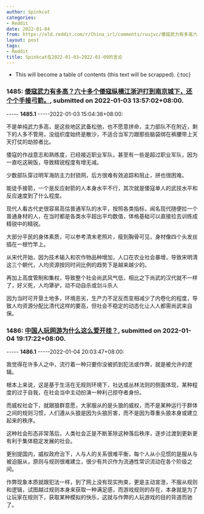 ```yaml
---
author: Spinkcat
categories:
- Reddit
date: 2022-01-04
from: https://old.reddit.com/r/China_irl/comments/ruujvc/倭寇武力有多高六十多个倭寇纵横江浙沪打到南京城下还个个手接弓箭/
layout: post
tags:
- Reddit
title: Spinkcat在2022-01-03~2022-01-09的言论
---
```


* This will become a table of contents (this text will be scrapped).
{:toc}

### 1485: [倭寇武力有多高？六十多个倭寇纵横江浙沪打到南京城下，还个个手接弓箭。](https://old.reddit.com/r/China_irl/comments/ruujvc/倭寇武力有多高六十多个倭寇纵横江浙沪打到南京城下还个个手接弓箭/), submitted on 2022-01-03 13:57:02+08:00.

----- __1485.1__ -----2022-01-03 15:04:38+08:00:

不是单纯武力多高，是这些地区武备松弛，也不愿意拼命，主力部队不在附近，剩下的人多不管用，没组织度始终是散沙，不适合当军力跟那些脑袋绑在裤腰带上天天打仗的劫掠者比。

倭寇的作战意志和熟练度，已经接近职业军队，甚至有一些是超过职业军队，因为一直吃这碗饭，导致精锐程度有增无减。

少数部队穿过明军海防主力封锁网，后方很难有效追踪和阻止，拼也很困难。

能徒手接箭，一个是反应射箭的人本身水平不行，其次就是倭寇单人的武技水平和反应速度到了什么程度。

现代人看古代史很容易高估普通军队的水平，按照各类指标，闻名现代随便拉一个普通身材的人，在当时都是各类水平超出平均数值，体格基础可以直接拉去训练成精锐中的精锐。

大部分平民的身体素质，可以参考清末老照片，瘦到胸骨可见，身材像四个头发丝插在一根竹竿上。

从宋代开始，因为技术输入和农作物品种增加，人口在农业社会暴增，导致宋明清这三个朝代，人均资源按同时间比例的趋势下是越来越少的。

再加上高度管制和集权，导致整个社会尚武风气低，相比之下尚武的汉代就不一样了，好义死，人均犟驴，动不动自杀或剑斗杀人

因为当时可开垦土地多，环境恶劣，生产力不足反而变相减少了内卷化的程度，导致人均资源分配比清代这样的要高，但社会不稳定的动态化让人人都需尚武来自保。

### 1486: [中国人玩网游为什么这么爱开挂？](https://old.reddit.com/r/China_irl/comments/rvs2f9/中国人玩网游为什么这么爱开挂/), submitted on 2022-01-04 19:17:22+08:00.

----- __1486.1__ -----2022-01-04 20:03:47+08:00:

我觉得在许多人之中，流行着一种只要你没被抓到犯法或作弊，就是被允许的逻辑。

根本上来说，这是基于生活在无规则环境下，社达或丛林法则的侧面体现，某种程度的过于自我，在社会当中主动扮演一种利己掠夺者身份。

而威权社会下，就跟狼群意愿，大家服从的是头狼的威权，而不是某种运行于群体之间的规则习惯，人们遵从头狼是因为头狼厉害，而不是因为尊重头狼本身或建立起来的秩序。

这种社会形态非常落后，人类社会正是不断革除这种落后秩序，逐步过渡到更新更有利于集体稳定发展的社会。

更别提国内，威权政府治下，人与人的关系很难平衡，每个人从小见惯的是服从与被迫服从，原则与规则很难建立，很少有共识作为流通性常识流动在各个阶级之间。

作弊现象本质就跟犯法一样，到了网上没有现实拘束，更是主动宣泄，不服从规则和逻辑，试图越过规则本身来获取一种满足感，而游戏规则的存在，本身就是为了让玩家在规则下，获取某种模拟的快乐，这就与作弊的人玩游戏的目的背道而驰了。

